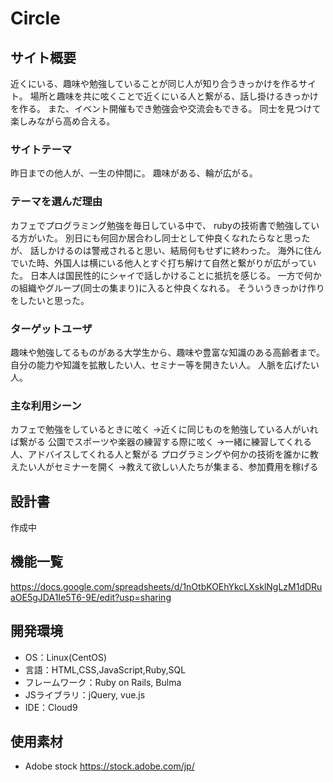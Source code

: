 # Circle

## サイト概要
近くにいる、趣味や勉強していることが同じ人が知り合うきっかけを作るサイト。
場所と趣味を共に呟くことで近くにいる人と繋がる、話し掛けるきっかけを作る。
また、イベント開催もでき勉強会や交流会もできる。
同士を見つけて楽しみながら高め合える。

### サイトテーマ
昨日までの他人が、一生の仲間に。
趣味がある、輪が広がる。

### テーマを選んだ理由
カフェでプログラミング勉強を毎日している中で、
rubyの技術書で勉強している方がいた。
別日にも何回か居合わし同士として仲良くなれたらなと思ったが、
話しかけるのは警戒されると思い、結局何もせずに終わった。
海外に住んでいた時、外国人は横にいる他人とすぐ打ち解けて自然と繋がりが広がっていた。
日本人は国民性的にシャイで話しかけることに抵抗を感じる。
一方で何かの組織やグループ(同士の集まり)に入ると仲良くなれる。
そういうきっかけ作りをしたいと思った。

### ターゲットユーザ
趣味や勉強してるものがある大学生から、趣味や豊富な知識のある高齢者まで。
自分の能力や知識を拡散したい人、セミナー等を開きたい人。
人脈を広げたい人。

### 主な利用シーン
カフェで勉強をしているときに呟く
→近くに同じものを勉強している人がいれば繋がる
公園でスポーツや楽器の練習する際に呟く
→一緒に練習してくれる人、アドバイスしてくれる人と繋がる
プログラミングや何かの技術を誰かに教えたい人がセミナーを開く
→教えて欲しい人たちが集まる、参加費用を稼げる

## 設計書
作成中

## 機能一覧
https://docs.google.com/spreadsheets/d/1nOtbKOEhYkcLXsklNgLzM1dDRuaOE5gJDA1Ie5T6-9E/edit?usp=sharing


## 開発環境
- OS：Linux(CentOS)
- 言語：HTML,CSS,JavaScript,Ruby,SQL
- フレームワーク：Ruby on Rails, Bulma
- JSライブラリ：jQuery, vue.js
- IDE：Cloud9

## 使用素材
- Adobe stock
https://stock.adobe.com/jp/
